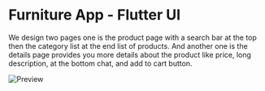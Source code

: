 # Furniture App - Flutter UI

We design two pages one is the product page with a search bar at the top then the category list at the end list of products. And another one is the details page provides you more details about the product like price, long description, at the bottom chat, and add to cart button.

![Preview](preview.gif)
